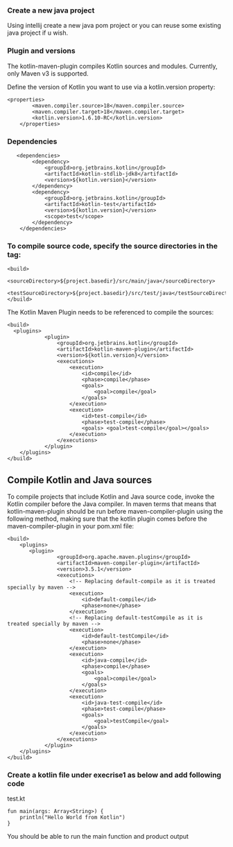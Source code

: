 ### Create a new java project 
Using intellij create a new java pom project or you can reuse some existing java project if u wish. 

### Plugin and versions
The kotlin-maven-plugin compiles Kotlin sources and modules. Currently, only Maven v3 is supported.

Define the version of Kotlin you want to use via a kotlin.version property:

```
<properties>
        <maven.compiler.source>18</maven.compiler.source>
        <maven.compiler.target>18</maven.compiler.target>
        <kotlin.version>1.6.10-RC</kotlin.version>
    </properties>
```

### Dependencies

```
   <dependencies>
        <dependency>
            <groupId>org.jetbrains.kotlin</groupId>
            <artifactId>kotlin-stdlib-jdk8</artifactId>
            <version>${kotlin.version}</version>
        </dependency>
        <dependency>
            <groupId>org.jetbrains.kotlin</groupId>
            <artifactId>kotlin-test</artifactId>
            <version>${kotlin.version}</version>
            <scope>test</scope>
        </dependency>
    </dependencies>
```
### To compile source code, specify the source directories in the <build> tag:

```
<build>
    <sourceDirectory>${project.basedir}/src/main/java</sourceDirectory>
        <testSourceDirectory>${project.basedir}/src/test/java</testSourceDirectory>
</build>
```

The Kotlin Maven Plugin needs to be referenced to compile the sources:

```
<build>
  <plugins>
            <plugin>
                <groupId>org.jetbrains.kotlin</groupId>
                <artifactId>kotlin-maven-plugin</artifactId>
                <version>${kotlin.version}</version>
                <executions>
                    <execution>
                        <id>compile</id>
                        <phase>compile</phase>
                        <goals>
                            <goal>compile</goal>
                        </goals>
                    </execution>
                    <execution>
                        <id>test-compile</id>
                        <phase>test-compile</phase>
                        <goals> <goal>test-compile</goal></goals>
                    </execution>
                </executions>
            </plugin>
    </plugins>
</build>
```

## Compile Kotlin and Java sources
To compile projects that include Kotlin and Java source code, invoke the Kotlin compiler before the Java compiler.
In maven terms that means that kotlin-maven-plugin should be run before maven-compiler-plugin using the following method, 
making sure that the kotlin plugin comes before the maven-compiler-plugin in your pom.xml file:

```
<build>
    <plugins>
       <plugin>
                <groupId>org.apache.maven.plugins</groupId>
                <artifactId>maven-compiler-plugin</artifactId>
                <version>3.5.1</version>
                <executions>
                    <!-- Replacing default-compile as it is treated specially by maven -->
                    <execution>
                        <id>default-compile</id>
                        <phase>none</phase>
                    </execution>
                    <!-- Replacing default-testCompile as it is treated specially by maven -->
                    <execution>
                        <id>default-testCompile</id>
                        <phase>none</phase>
                    </execution>
                    <execution>
                        <id>java-compile</id>
                        <phase>compile</phase>
                        <goals>
                            <goal>compile</goal>
                        </goals>
                    </execution>
                    <execution>
                        <id>java-test-compile</id>
                        <phase>test-compile</phase>
                        <goals>
                            <goal>testCompile</goal>
                        </goals>
                    </execution>
                </executions>
            </plugin>
    </plugins>
</build>
```

### Create a kotlin file under execrise1 as below and add following code

test.kt
```
fun main(args: Array<String>) {
    println("Hello World from Kotlin")
}

```
You should be able to run the main function and product output

